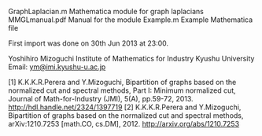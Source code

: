 GraphLaplacian.m
  Mathematica module for graph laplacians
MMGLmanual.pdf
  Manual for the module
Example.m
  Example Mathematica file

First import was done on 30th Jun 2013 at 23:00.

Yoshihiro Mizoguchi
Institute of Mathematics for Industry
Kyushu University
Email: ym@imi.kyushu-u.ac.jp

[1] K.K.K.R.Perera and Y.Mizoguchi, Bipartition of graphs based on the normalized cut and spectral methods, Part I: Minimum normalized cut, Journal of Math-for-Industry (JMI), 5(A), pp.59-72, 2013. http://hdl.handle.net/2324/1397719
[2] K.K.K.R.Perera and Y.Mizoguchi, Bipartition of graphs based on the normalized cut and spectral methods, arXiv:1210.7253 [math.CO, cs.DM], 2012. http://arxiv.org/abs/1210.7253


